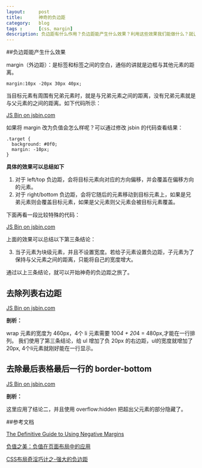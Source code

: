 ```yaml
---
layout:     post
title:      神奇的负边距
category:   blog
tags :      [css、margin]
description: 负边距有什么作用？负边距能产生什么效果？利用这些效果我们能做什么？就让我们一起进行探索吧。
---
```



##负边距能产生什么效果

margin（外边距）：是标签和标签之间的空白，通俗的讲就是边框与其他元素的距离。

	margin:10px -20px 30px 40px;

当目标元素有周围有兄弟元素时，就是与兄弟元素之间的距离，没有兄弟元素就是与父元素的之间的距离。如下代码所示：

<a class="jsbin-embed" href="http://jsbin.com/xecugaxumo/1/embed?html,css,output">JS Bin on jsbin.com</a>

如果将 margin 改为负值会怎么样呢？可以通过修改 jsbin 的代码查看结果：

	.target {
	  background: #0f0;
	  margin: -10px;
	}

**具体的效果可以总结如下**

1. 对于 left/top 负边距，会将目标元素向对应的方向偏移，并会覆盖在偏移方向的元素。
2. 对于 right/bottom 负边距，会将它随后的元素移动到目标元素上，如果是兄弟元素则会覆盖目标元素，如果是父元素则父元素会被目标元素覆盖。

下面再看一段比较特殊的代码：

<a class="jsbin-embed" href="http://jsbin.com/ruxoku/embed?html,css,output">JS Bin on jsbin.com</a>

上面的效果可以总结以下第三条结论：

3. 当子元素为块级元素，并且不设置宽度。若给子元素设置负边距，子元素为了保持与父元素之间的距离，只能将自己的宽度增大。

通过以上三条结论，就可以开始神奇的负边距之旅了。

## 去除列表右边距

<a class="jsbin-embed" href="http://jsbin.com/jelona/embed?html,css,output">JS Bin on jsbin.com</a>

**剖析：**

wrap 元素的宽度为 460px，4个 li 元素需要 100*4 + 20*4 = 480px,才能在一行排列。 我们使用了第三条结论，给 ul 增加了负 20px 的右边距，ul的宽度就增加了 20px, 4个li元素就刚好能在一行显示。

## 去除最后表格最后一行的 border-bottom

<a class="jsbin-embed" href="http://jsbin.com/vomuhe/embed?html,css,output">JS Bin on jsbin.com</a>

**剖析：**

这里应用了结论二，并且使用 overflow:hidden 把超出父元素的部分隐藏了。 





##参考文档

[The Definitive Guide to Using Negative Margins](http://www.smashingmagazine.com/2009/07/the-definitive-guide-to-using-negative-margins/)

[负值之美：负值在页面布局中的应用](http://www.topcss.org/?p=94)

[CSS布局奇淫巧计之-强大的负边距](http://www.cnblogs.com/2050/archive/2012/08/13/2636467.html)


<script src="http://static.jsbin.com/js/embed.min.js?3.34.1"></script>





